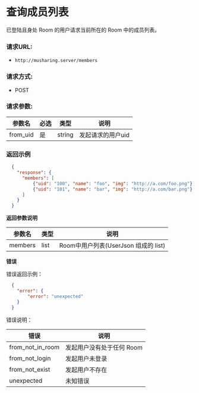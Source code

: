 # 查询成员列表

已登陆且身处 Room 的用户请求当前所在的 Room 中的成员列表。

### 请求URL:

- `http://musharing.server/members`
  
### 请求方式:

- POST

### 请求参数:

|参数名|必选|类型|说明|
|----|---|----- | --- |
| from_uid | 是  |string | 发起请求的用户uid |

 ### 返回示例

```json
  {
    "response": {
      "members": [
          {"uid": "100", "name": "foo", "img": "http://a.com/foo.png"},
          {"uid": "101", "name": "bar", "img": "http://a.com/bar.png"}
      ]
    }
  }
```

 **返回参数说明** 

|参数名|类型|说明|
|-----|-----|-----|
| members | list | Room中用户列表(UserJson 组成的 list) |

 **错误** 

错误返回示例：

```json
  {
    "error": {
        "error": "unexpected"
    }
  }
```

错误说明：

| 错误 | 说明 |
| -- | -- |
| from_not_in_room | 发起用户没有处于任何 Room |
| from_not_login | 发起用户未登录 |
| from_not_exist | 发起用户不存在 |
| unexpected | 未知错误 |
